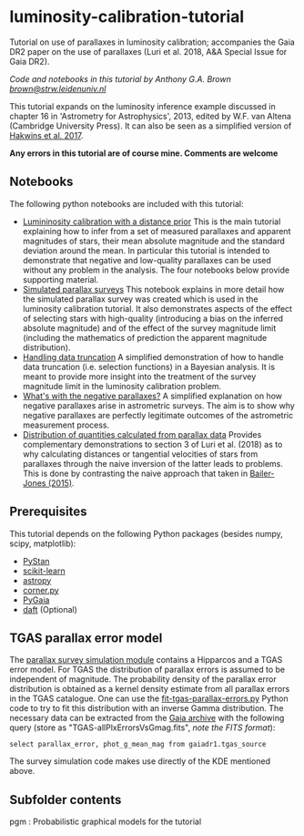 # luminosity-calibration-tutorial
Tutorial on use of parallaxes in luminosity calibration; accompanies the Gaia DR2 paper on the use
of parallaxes (Luri et al. 2018, A&A Special Issue for Gaia DR2).

_Code and notebooks in this tutorial by Anthony G.A. Brown <brown@strw.leidenuniv.nl>_

This tutorial expands on the luminosity inference example discussed in chapter 16 in 'Astrometry for
Astrophysics', 2013, edited by W.F. van Altena (Cambridge University Press). It can also be seen as
a simplified version of [Hakwins et al.
2017](https://ui.adsabs.harvard.edu/#abs/2017MNRAS.471..722H/abstract).

__Any errors in this tutorial are of course mine. Comments are welcome__

## Notebooks

The following python notebooks are included with this tutorial:
* [Lumininosity calibration with a distance prior](./Luminosity_Inference_DistPrior.ipynb) This is
  the main tutorial explaining how to infer from a set of measured parallaxes and apparent
  magnitudes of stars, their mean absolute magnitude and the standard deviation around the mean. In
  particular this tutorial is intended to demonstrate that negative and low-quality parallaxes can
  be used without any problem in the analysis. The four notebooks below provide supporting material.
* [Simulated parallax surveys](./Parallax_survey_simulation.ipynb) This notebook explains in more
  detail how the simulated parallax survey was created which is used in the luminosity calibration
  tutorial. It also demonstrates aspects of the effect of selecting stars with high-quality
  (introducing a bias on the inferred absolute magnitude) and of the effect of the survey magnitude
  limit (including the mathematics of prediction the apparent magnitude distribution).
* [Handling data truncation](./Handling_Data_Truncation.ipynb) A simplified demonstration of how to
  handle data truncation (i.e. selection functions) in a Bayesian analysis.  It is meant to provide
  more insight into the treatment of the survey magnitude limit in the luminosity calibration
  problem.
* [What's with the negative parallaxes?](./DemoNegativeParallax.ipynb) A simplified explanation on
  how negative parallaxes arise in astrometric surveys. The aim is to show why negative parallaxes
  are perfectly legitimate outcomes of the astrometric measurement process.
* [Distribution of quantities calculated from parallax data](./Parallax_related_quantities.ipynb)
  Provides complementary demonstrations to section 3 of Luri et al. (2018) as to why calculating
  distances or tangential velocities of stars from parallaxes through the naive inversion of the
  latter leads to problems. This is done by contrasting the naive approach that taken in
  [Bailer-Jones (2015)](https://ui.adsabs.harvard.edu/#abs/2015PASP..127..994B/abstract).

## Prerequisites

This tutorial depends on the following Python packages (besides numpy, scipy, matplotlib):
* [PyStan](http://mc-stan.org/users/interfaces/pystan.html)
* [scikit-learn](http://scikit-learn.org)
* [astropy](http://www.astropy.org/index.html)
* [corner.py](https://github.com/dfm/corner.py)
* [PyGaia](https://github.com/agabrown/PyGaia)
* [daft](https://github.com/dfm/daft) (Optional)

## TGAS parallax error model

The [parallax survey simulation module](./parallaxsurveys.py) contains a Hipparcos and a TGAS error
model. For TGAS the distribution of parallax errors is assumed to be independent of magnitude. The
probability density of the parallax error distribution is obtained as a kernel density estimate from all
parallax errors in the TGAS catalogue. One can use the
[fit-tgas-parallax-errors.py](./fit-tgas-parallax-errors.py) Python code to try to fit this distribution
with an inverse Gamma distribution. The necessary data can be extracted from the [Gaia
archive](https://archives.esac.esa.int/gaia) with the following query (store as
"TGAS-allPlxErrorsVsGmag.fits", _note the FITS format_):

`select parallax_error, phot_g_mean_mag from gaiadr1.tgas_source`

The survey simulation code makes use directly of the KDE mentioned above.

## Subfolder contents

pgm : Probabilistic graphical models for the tutorial
